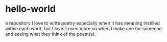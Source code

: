# hello-world
a repository
I love to write poetry especially when it has meaning instilled within each word, but I love it even more so when I make one for someone and seeing what they think of the poem(s).
